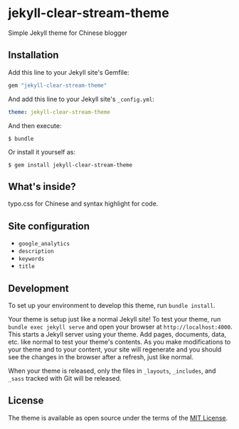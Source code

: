 # jekyll-clear-stream-theme

Simple Jekyll theme for Chinese blogger

## Installation

Add this line to your Jekyll site's Gemfile:

```ruby
gem "jekyll-clear-stream-theme"
```

And add this line to your Jekyll site's `_config.yml`:

```yaml
theme: jekyll-clear-stream-theme
```

And then execute:

    $ bundle

Or install it yourself as:

    $ gem install jekyll-clear-stream-theme

## What's inside?

typo.css for Chinese and syntax highlight for code.

## Site configuration

- `google_analytics`
- `description`
- `keywords`
- `title`

## Development

To set up your environment to develop this theme, run `bundle install`.

Your theme is setup just like a normal Jekyll site! To test your theme, run `bundle exec jekyll serve` and open your browser at `http://localhost:4000`. This starts a Jekyll server using your theme. Add pages, documents, data, etc. like normal to test your theme's contents. As you make modifications to your theme and to your content, your site will regenerate and you should see the changes in the browser after a refresh, just like normal.

When your theme is released, only the files in `_layouts`, `_includes`, and `_sass` tracked with Git will be released.

## License

The theme is available as open source under the terms of the [MIT License](http://opensource.org/licenses/MIT).
